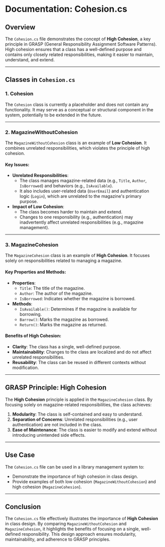 ﻿# Documentation: Cohesion.cs

## Overview
The `Cohesion.cs` file demonstrates the concept of **High Cohesion**, a key principle in GRASP (General Responsibility Assignment Software Patterns). High cohesion ensures that a class has a well-defined purpose and contains only closely related responsibilities, making it easier to maintain, understand, and extend.

---

## Classes in `Cohesion.cs`

### **1. Cohesion**
The `Cohesion` class is currently a placeholder and does not contain any functionality. It may serve as a conceptual or structural component in the system, potentially to be extended in the future.

---

### **2. MagazineWithoutCohesion**
The `MagazineWithoutCohesion` class is an example of **Low Cohesion**. It combines unrelated responsibilities, which violates the principle of high cohesion.

#### Key Issues:
- **Unrelated Responsibilities**:
  - The class manages magazine-related data (e.g., `Title`, `Author`, `IsBorrowed`) and behaviors (e.g., `IsAvailable`).
  - It also includes user-related data (`UserEmail`) and authentication logic (`Login`), which are unrelated to the magazine's primary purpose.
- **Impact of Low Cohesion**:
  - The class becomes harder to maintain and extend.
  - Changes to one responsibility (e.g., authentication) may inadvertently affect unrelated responsibilities (e.g., magazine management).

---

### **3. MagazineCohesion**
The `MagazineCohesion` class is an example of **High Cohesion**. It focuses solely on responsibilities related to managing a magazine.

#### Key Properties and Methods:
- **Properties**:
  - `Title`: The title of the magazine.
  - `Author`: The author of the magazine.
  - `IsBorrowed`: Indicates whether the magazine is borrowed.
- **Methods**:
  - `IsAvailable()`: Determines if the magazine is available for borrowing.
  - `Barrow()`: Marks the magazine as borrowed.
  - `Return()`: Marks the magazine as returned.

#### Benefits of High Cohesion:
- **Clarity**: The class has a single, well-defined purpose.
- **Maintainability**: Changes to the class are localized and do not affect unrelated responsibilities.
- **Reusability**: The class can be reused in different contexts without modification.

---

## GRASP Principle: High Cohesion
The **High Cohesion** principle is applied in the `MagazineCohesion` class. By focusing solely on magazine-related responsibilities, the class achieves:
1. **Modularity**: The class is self-contained and easy to understand.
2. **Separation of Concerns**: Unrelated responsibilities (e.g., user authentication) are not included in the class.
3. **Ease of Maintenance**: The class is easier to modify and extend without introducing unintended side effects.

---

## Use Case
The `Cohesion.cs` file can be used in a library management system to:
- Demonstrate the importance of high cohesion in class design.
- Provide examples of both low cohesion (`MagazineWithoutCohesion`) and high cohesion (`MagazineCohesion`).

---

## Conclusion
The `Cohesion.cs` file effectively illustrates the importance of **High Cohesion** in class design. By comparing `MagazineWithoutCohesion` and `MagazineCohesion`, it highlights the benefits of focusing on a single, well-defined responsibility. This design approach ensures modularity, maintainability, and adherence to GRASP principles.
